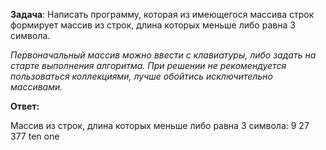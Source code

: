 **Задача**:
Написать программу, которая из имеющегося массива строк формирует массив из строк, длина которых меньше либо равна 3 символа.

_Первоначальный массив можно ввести с клавиатуры, либо задать на старте выполнения алгоритма. При решении не рекомендуется пользоваться коллекциями, лучше обойтись исключительно массивами._

__Ответ:__

Массив из строк, длина которых меньше либо равна 3 символа: 
9       27      377     ten     one
